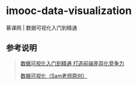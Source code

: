 # imooc-data-visualization

慕课网 | 数据可视化入门到精通

## 参考说明

> [数据可视化入门到精通 打造前端差异化竞争力](https://coding.imooc.com/class/445.html)
>
> [数据可视化（Sam老师原创）](http://www.youbaobao.xyz/datav-docs/)
